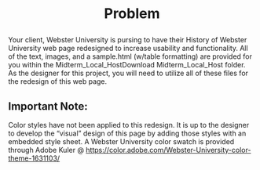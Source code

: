 # <p align="center"> Problem </p>

Your client, Webster University is pursing to have their History of Webster University web page redesigned to increase usability and functionality. 
All of the text, images, and a sample.html (w/table formatting) are provided for you within the Midterm_Local_HostDownload Midterm_Local_Host folder. 
As the designer for this project, you will need to utilize all of these files for the redesign of this web page.


## Important Note:
Color styles have not been applied to this redesign. 
It is up to the designer to develop the “visual” design of this page by adding those styles with an embedded style sheet. 
A Webster University color swatch is provided through Adobe Kuler @ https://color.adobe.com/Webster-University-color-theme-1631103/
